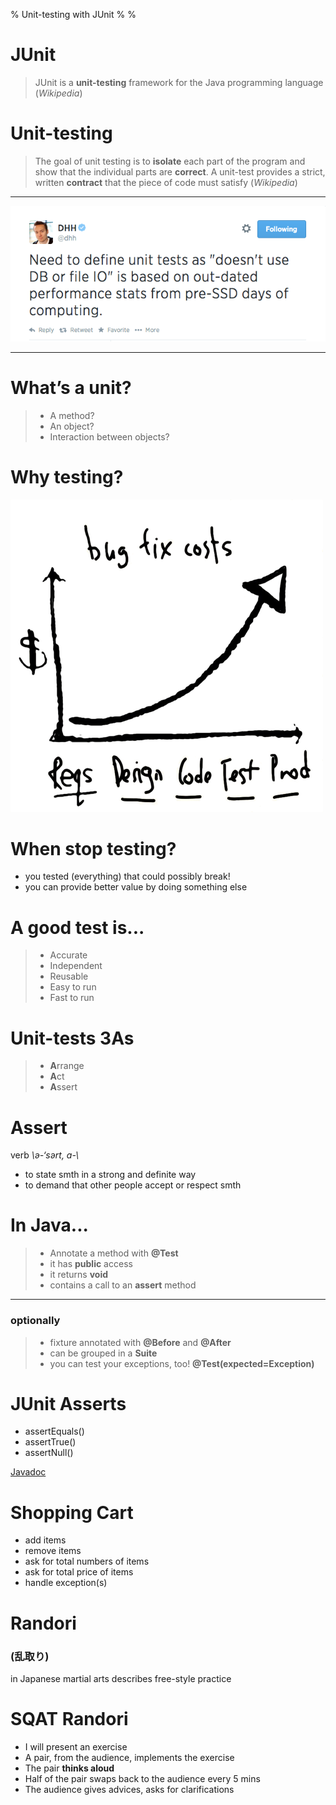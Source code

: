 % Unit-testing with JUnit
% 
% 

# JUnit
> JUnit is a **unit-testing** framework for the Java programming language (_Wikipedia_)

# Unit-testing
> The goal of unit testing is to **isolate** each part of the program and show that the individual parts are **correct**. A unit-test provides a strict, written **contract** that the piece of code must satisfy (_Wikipedia_)

-------------------------

![or is it?](dhh.png)

----------------------------

# What’s a unit?

> - A method?
> - An object?
> - Interaction between objects?

# Why testing?
![](why_testing.png)

# When stop testing?
- you tested (everything) that could possibly break!
- you can provide better value by doing something else

# A good test is...
> - Accurate
> - Independent
> - Reusable
> - Easy to run
> - Fast to run

# Unit-tests 3As 
> - **A**rrange
> - **A**ct
> - **A**ssert

# Assert
verb *\\ə-‘sərt, a-\\*

- to state smth in a strong and definite way
- to demand that other people accept or respect smth

# In Java...
> - Annotate a method with **@Test**
> - it has **public** access
> - it returns **void**
> - contains a call to an **assert** method

---------------------------

### optionally
> - fixture annotated with **@Before** and **@After**
> - can be grouped in a **Suite**
> - you can test your exceptions, too! **@Test(expected=Exception)**

# JUnit Asserts
- assertEquals()
- assertTrue()
- assertNull()
  

[Javadoc](http://junit.sourceforge.net/javadoc/org/junit/Assert.html)

# Shopping Cart
- add items
- remove items
- ask for total numbers of items
- ask for total price of items
- handle exception(s)

# Randori 
### (乱取り) 
in Japanese martial arts describes free-style practice

# SQAT Randori
- I will present an exercise
- A pair, from the audience, implements the exercise
- The pair **thinks aloud**
- Half of the pair swaps back to the audience every 5 mins
- The audience gives advices, asks for clarifications


